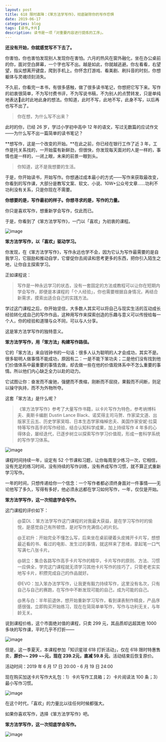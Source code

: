 ```yaml
---
layout: post
title: 618 限时直降：《笨方法学写作》，彻底破除你的写作恐惧
date: 2019-06-17
categories: blog
tags: [读书,卡片]
description: 读书是一项「对重要内容进行提炼的工序」。
---
```



**还没有开始，你就感觉写不下去了。**

你害怕，你也害怕发现别人发现你在害怕。六月的热风在窗外融化，坐在办公桌前的你，面对空白屏幕，一个字也写不出。越是如此，你就越逃避。你左看看，右望望，指尖想离开键盘，爬到手机上。你怀念打游戏、看美剧、刷抖音的时刻，你想躯体与灵魂顷刻消失。

不久前，你看完一本书，有很多感触，做了很多读书笔记，你想把它写下来。写作的初衷很简单，不为写付费书评，不为写说书稿，不为别人的点赞转发，只是单纯地表达此时此地此身的想法。你知道，此时不写，此地不写，此身不写，以后再也写不出了。

> 你在想，为什么写不出来？

此时的你，已经 26 岁，学过小学初中高中 12 年的语文，写过无数篇的应试作文——为什么写不出一篇简单的读书笔记？

**想写作，这是一个改变的开始。**在此之前，你已经在银行工作了近 3 年，工作是托关系找的，一开始蛮有新鲜劲，但很快，你发现每天面对的人是一样的，事情也是一样的，一闭上眼，未来的前景一眼到头。

> 你知道，这不是我想要的生活。

于是，你开始读书，开始写作。你想通过成本最小的方式——写作来获取最改变，你看到的写作课，大部分是教写文案、软文、小说、10W+公众号文章……功利不功利没有关系，只是你现在不需要。

**你想要的是，写作最初的样子。你想寻求的是，写作的力量。**

你只是喜欢写作，想重新学会写作，仅此而已。

于是，你看到了《笨方法学写作》，一门以「喜欢」为初衷的课程。

![image](https://upload-images.jianshu.io/upload_images/32598-2b08973086f81669?imageMogr2/auto-orient/strip%7CimageView2/2/w/1240)

**笨方法学写作，以「喜欢」驱动学习。**

你发现，在《笨方法学写作》，写作永远也学不会，因为它认为写作最需要的是自我学习，它鼓励和推动自学，它督促你去阅读和思考更多的东西，把你引入陌生之地，让你自主探索学习。

正如课程说：

> 写作是一种永远学习的状态，没有一套固定的方法或教程可以让你在短期内学会写作，即便是本课程的「个人经验」，你也需要根据自身情况，再结合新需求，摸索出适合自己的实践方法。

学过这门课程之后，你开始坚信，大多数人其实可以将自己与现实生活的互动成长经验转化成自己的写作作品，这种用写作来探索创造的乐趣与意义可以传授给每一个人，你的经验和道理与众不同，可以与人分享。

这是笨方法学写作的独特意义。

**笨方法学写作，用「笨方法」构建写作路径。**

它的「笨方法」来自钱钟书的一句话：很多人认为聪明的人才会成功，其实不是。很多聪明人做事情不能成功，原因有二：一是不能下笨功夫；二是他们没有找到他们价值体系中最重要的事情去做，却去做一些在他的价值观体系中不怎么重要的事情。所以他们内心缺乏全力以赴的动力。

它试图让你：奋发而不废驰，强健而不畏缩，刚断而不屈挠，果毅而不间断，则足以操守执持，而不为外物所夺。

这套「笨方法」是什么呢？

> 《笨方法学写作》参考了大量写作书籍，以卡片写作为特色，参考纳博科夫、奥斯卡编剧 Dustin Lance Black、诺奖得主司马贺、作家梁文道、出版家王云五、历史学家吴晗、日本生态学家梅棹忠夫、美国作家安妮·拉莫特等写作高手的写作经验，结合认知科学成果，加上持续写作 4 年多的心得体会，屡经迭代，已逐步树立以探索写作学习价值观，形成一套科学系统的写作学习体系。

![image](https://upload-images.jianshu.io/upload_images/32598-8dce8eb9a39b3bd6?imageMogr2/auto-orient/strip%7CimageView2/2/w/1240)

课程时间持续一年，设定有 52 个节课和习题，让你每周至少练习一次，它相信，没有充足的练习时间，没有持续的写作训练，没有养成写作习惯，就不算正式重新学习写作。

一年的时间，只想传递给你一个信念：一个写作者都必须终身面对一件事情——无论他写了多久，写得有多好，他必须永远都在学习如何写作，一年，仅仅是开始。


**笨方法学写作，这一次彻底学会写作。**

这门课程的评价如下：

> @菜DL：笨方法学写作这门课程的对我最大获益，是在学习写作时的愉悦，是感觉自己有所顿悟，是对写作充满信心的片刻。
> 
> @王初升：开始完全不懂怎么写，后来坐在桌前硬着头皮摊开卡片写，想想最近看的书、看过的电影、发生过的事情，就这样来了思绪，拿起笔一口气写满七八张卡片。
> 
> @胡立：集合各路写作高手卡片写作的精华，卡片写作的原则、方法、习惯一应俱全，学完这门课程就无须学习其他卡片写作的技巧了，只管老老实实地写卡片，积攒完成自己的作品就好。
> 
> @EVO：加入笨办法学写作，让我更有毅力持续写作，这里没有名次，只有自己与自己的赛跑，在写作中不断发现可能的自己，成为可能的自己。
> 
> @黑与白：半年前退休，想开始重新学习写作，看到课表制作精良，产品序感很强，立即购买开始练习，现在在简简单单写作，写作与功利无关，与年龄无关。


说到课程价格，这个市面绝对值的课程，只卖 299 元，其品质却远超其他 1000 多块的写作课，平时几乎不打折——

![image](https://upload-images.jianshu.io/upload_images/32598-4a6fe5f6585a0784?imageMogr2/auto-orient/strip%7CimageView2/2/w/1240)

但是，这一季夏天，本课程参加「知识星球 618 打折活动」，仅在 618 限时特惠售卖，**原价~~ 299 ~~元，现在 239.2元，直减 59.8 元**，活动结束后恢复原价。

活动时间：2019 年 6 月 17 日 20:00 - 6 月 19 日 24:00

现在购买加送卡片写作大礼包：1）卡片写作工具箱；2）卡片阅读法 100 条；3）最小写作习惯。

![image](https://upload-images.jianshu.io/upload_images/32598-564781ab2c58accd?imageMogr2/auto-orient/strip%7CimageView2/2/w/1240)

在这个时代，「喜欢」的力量比以往任何时候都强大。

如果你喜欢写作，选择《笨方法学写作》吧。

**笨方法学写作，这一次彻底学会写作。**

![image](https://upload-images.jianshu.io/upload_images/32598-9fbf1fbb8e1bd91b?imageMogr2/auto-orient/strip%7CimageView2/2/w/1240)
